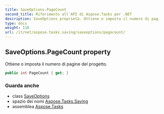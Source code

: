 ```yaml
---
title: SaveOptions.PageCount
second_title: Riferimento all'API di Aspose.Tasks per .NET
description: SaveOptions proprietà. Ottiene o imposta il numero di pagine del progetto.
type: docs
weight: 110
url: /it/net/aspose.tasks.saving/saveoptions/pagecount/
---
```

## SaveOptions.PageCount property

Ottiene o imposta il numero di pagine del progetto.

```csharp
public int PageCount { get; }
```

### Guarda anche

* class [SaveOptions](../)
* spazio dei nomi [Aspose.Tasks.Saving](../../saveoptions/)
* assemblea [Aspose.Tasks](../../../)


